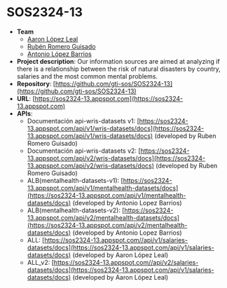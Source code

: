 # SOS2324-13
- **Team**
  - [Aaron López Leal](https://github.com/aaronlopezleal)
  - [Rubén Romero Guisado](https://github.com/rubromgui)
  - [Antonio López Barrios](https://github.com/antlopbar)
- **Project description**: Our information sources are aimed at analyzing if there is a relationship between the risk of natural disasters by country, salaries and the most common mental problems.
- **Repository**: [https://github.com/gti-sos/SOS2324-13](https://github.com/gti-sos/SOS2324-13)
- **URL**: [https://sos2324-13.appspot.com](https://sos2324-13.appspot.com)
-  **APIs**:
    - Documentación api-wris-datasets v1: [https://sos2324-13.appspot.com/api/v1/wris-datasets/docs](https://sos2324-13.appspot.com/api/v1/wris-datasets/docs) (developed by Ruben Romero Guisado)
    - Documentación api-wris-datasets v2: [https://sos2324-13.appspot.com/api/v2/wris-datasets/docs](https://sos2324-13.appspot.com/api/v2/wris-datasets/docs) (developed by Ruben Romero Guisado)
    - ALB(mentalhealth-datasets-v1): [https://sos2324-13.appspot.com/api/v1/mentalhealth-datasets/docs](https://sos2324-13.appspot.com/api/v1/mentalhealth-datasets/docs) (developed by Antonio Lopez Barrios)
    - ALB(mentalhealth-datasets-v2): [https://sos2324-13.appspot.com/api/v2/mentalhealth-datasets/docs](https://sos2324-13.appspot.com/api/v2/mentalhealth-datasets/docs) (developed by Antonio Lopez Barrios)
    - ALL: [https://sos2324-13.appspot.com//api/v1/salaries-datasets/docs](https://sos2324-13.appspot.com/api/v1/salaries-datasets/docs) (developed by Aaron López Leal)
    - ALL_v2: [https://sos2324-13.appspot.com//api/v2/salaries-datasets/docs](https://sos2324-13.appspot.com/api/v1/salaries-datasets/docs) (developed by Aaron López Leal)
